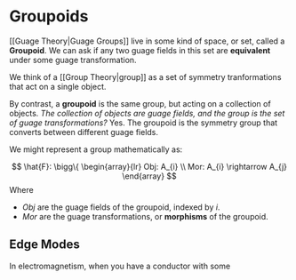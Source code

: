 # Groupoids
[[Guage Theory|Guage Groups]] live in some kind of space, or set, called a **Groupoid**. We can ask if any two guage fields in this set are **equivalent** under some guage transformation.

We think of a [[Group Theory|group]] as a set of symmetry tranformations that act on a single object.

By contrast, a **groupoid** is the same group, but acting on a collection of objects. *The collection of objects are guage fields, and the group is the set of guage transformations?* Yes. The groupoid is the symmetry group that converts between different guage fields.

We might represent a group mathematically as:

$$
\hat{F}:
	\bigg\{
		\begin{array}{lr}
		  Obj: A_{i} \\
		  Mor: A_{i} \rightarrow A_{j}
		\end{array}
$$
Where
- $Obj$ are the guage fields of the groupoid, indexed by $i$.
- $Mor$ are the guage transformations, or **morphisms** of the groupoid.


## Edge Modes

In electromagnetism, when you have a conductor with some 